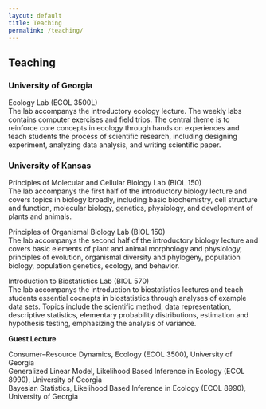 ```yaml
---
layout: default
title: Teaching
permalink: /teaching/
---
```


## Teaching
### **University of Georgia**

Ecology Lab (ECOL 3500L)  
The lab accompanys the introductory ecology lecture. The weekly labs contains computer exercises and field trips. The central theme is to reinforce core concepts in ecology through hands on experiences and teach students the process of scientific research, including designing experiment, analyzing data analysis, and writing scientific paper.

### **University of Kansas**

Principles of Molecular and Cellular Biology Lab (BIOL 150)  
The lab accompanys the first half of the introductory biology lecture and covers topics in biology broadly, including basic biochemistry, cell structure and function, molecular biology, genetics, physiology, and development of plants and animals. 

Principles of Organismal Biology Lab (BIOL 150)  
The lab accompanys the second half of the introductory biology lecture and covers basic elements of plant and animal morphology and physiology, principles of evolution, organismal diversity and phylogeny, population biology, population genetics, ecology, and behavior.

Introduction to Biostatistics Lab (BIOL 570)  
The lab accompanys the introduction to biostatistics lectures and teach students essential cocnepts in biostatistics through analyses of example data sets. Topics include the scientific method, data representation, descriptive statistics, elementary probability distributions, estimation and hypothesis testing, emphasizing the analysis of variance.

**Guest Lecture**

Consumer–Resource Dynamics, Ecology (ECOL 3500), University of Georgia  
Generalized Linear Model, Likelihood Based Inference in Ecology (ECOL 8990), University of Georgia  
Bayesian Statistics, Likelihood Based Inference in Ecology (ECOL 8990), University of Georgia

